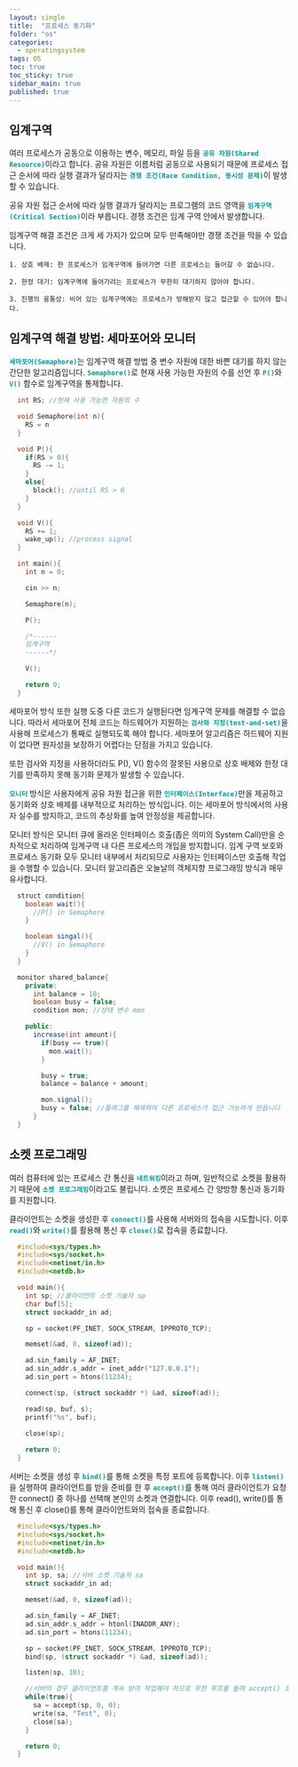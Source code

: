 ```yaml
---
layout: single
title:  "프로세스 동기화"
folder: "os"
categories:
  - operatingsystem
tags: OS
toc: true
toc_sticky: true
sidebar_main: true
published: true
---
```


## 임계구역
여러 프로세스가 공동으로 이용하는 변수, 메모리, 파일 등을 <span style="color: rgb(3, 150, 150); font-weight: bold;">`공유 자원(Shared Resource)`</span>이라고 합니다. 공유 자원은 이름처럼 공동으로 사용되기 때문에 프로세스 접근 순서에 따라 실행 결과가 달라지는 <span style="color: rgb(3, 150, 150); font-weight: bold;">`경쟁 조건(Race Condition, 동시성 문제)`</span>이 발생할 수 있습니다.

공유 자원 접근 순서에 따라 실행 결과가 달라지는 프로그램의 코드 영역을 <span style="color: rgb(3, 150, 150); font-weight: bold;">`임계구역(Critical Section)`</span>이라 부릅니다. 경쟁 조건은 임계 구역 안에서 발생합니다.

임계구역 해결 조건은 크게 세 가지가 있으며 모두 만족해야만 경쟁 조건을 막을 수 있습니다.

	1. 상호 배제: 한 프로세스가 임계구역에 들어가면 다른 프로세스는 들어갈 수 없습니다.
    
    2. 한정 대기: 임계구역에 들어가려는 프로세스가 무한히 대기하지 않아야 합니다.
    
	3. 진행의 융통성: 비어 있는 임계구역에는 프로세스가 방해받지 않고 접근할 수 있어야 합니다.

## 임계구역 해결 방법: 세마포어와 모니터
<span style="color: rgb(3, 150, 150); font-weight: bold;">`세마포어(Semaphore)`</span>는 임계구역 해결 방법 중 변수 자원에 대한 바쁜 대기를 하지 않는 간단한 알고리즘입니다. <span style="color: rgb(3, 150, 150); font-weight: bold;">`Semaphore()`</span>로 현재 사용 가능한 자원의 수를 선언 후 <span style="color: rgb(3, 150, 150); font-weight: bold;">`P()`</span>와 <span style="color: rgb(3, 150, 150); font-weight: bold;">`V()`</span> 함수로 임계구역을 통제합니다.

```c
  int RS; //현재 사용 가능한 자원의 수

  void Semaphore(int n){
    RS = n
  }

  void P(){
    if(RS > 0){
      RS -= 1;
    }
    else{
      block(); //until RS > 0
    }
  }

  void V(){
    RS += 1;
    wake_up(); //process signal
  }

  int main(){
    int n = 0;

    cin >> n;

    Semaphore(n);

    P();

    /*------
    임계구역
    ------*/

    V();

    return 0;
  }
```

세마포어 방식 또한 실행 도중 다른 코드가 실행된다면 임계구역 문제를 해결할 수 없습니다. 따라서 세마포어 전체 코드는 하드웨어가 지원하는 <span style="color: rgb(3, 150, 150); font-weight: bold;">`검사와 지정(test-and-set)`</span>을 사용해 프로세스가 통째로 실행되도록 해야 합니다. 세마포어 알고리즘은 하드웨어 지원이 없다면 원자성을 보장하기 어렵다는 단점을 가지고 있습니다.

또한 검사와 지정을 사용하더라도 P(), V() 함수의 잘못된 사용으로 상호 배제와 한정 대기를 만족하지 못해 동기화 문제가 발생할 수 있습니다.

<span style="color: rgb(3, 150, 150); font-weight: bold;">`모니터`</span> 방식은 사용자에게 공유 자원 접근을 위한 <span style="color: rgb(3, 150, 150); font-weight: bold;">`인터페이스(Interface)`</span>만을 제공하고 동기화와 상호 배제를 내부적으로 처리하는 방식입니다. 이는 세마포어 방식에서의 사용자 실수를 방지하고, 코드의 추상화를 높여 안정성을 제공합니다.

모니터 방식은 모니터 큐에 올라온 인터페이스 호출(좁은 의미의 System Call)만을 순차적으로 처리하여 임계구역 내 다른 프로세스의 개입을 방지합니다. 임계 구역 보호와 프로세스 동기화 모두 모니터 내부에서 처리되므로 사용자는 인터페이스만 호출해 작업을 수행할 수 있습니다. 모니터 알고리즘은 오늘날의 객체지향 프로그래밍 방식과 매우 유사합니다.

```java
  struct condition{
    boolean wait(){
      //P() in Semaphore
    }

    boolean singal(){
      //V() in Semaphore
    }
  }

  monitor shared_balance{
    private:
      int balance = 10;
      boolean busy = false;
      condition mon; //상태 변수 mon

    public:
      increase(int amount){
        if(busy == true){
          mon.wait();
        }

        busy = true;
        balance = balance + amount;

        mon.signal();
        busy = false; //플래그를 해제하여 다른 프로세스가 접근 가능하게 만듭니다
      }
  }
```

## 소켓 프로그래밍
여러 컴퓨터에 있는 프로세스 간 통신을 <span style="color: rgb(3, 150, 150); font-weight: bold;">`네트워킹`</span>이라고 하며, 일반적으로 소켓을 활용하기 때문에 <span style="color: rgb(3, 150, 150); font-weight: bold;">`소켓 프로그래밍`</span>이라고도 불립니다. 소켓은 프로세스 간 양방향 통신과 동기화를 지원합니다.

클라이언트는 소켓을 생성한 후 <span style="color: rgb(3, 150, 150); font-weight: bold;">`connect()`</span>를 사용해 서버와의 접속을 시도합니다. 이후 <span style="color: rgb(3, 150, 150); font-weight: bold;">`read()`</span>와 <span style="color: rgb(3, 150, 150); font-weight: bold;">`write()`</span>를 활용해 통신 후 <span style="color: rgb(3, 150, 150); font-weight: bold;">`close()`</span>로 접속을 종료합니다.

```c
  #include<sys/types.h>
  #include<sys/socket.h>
  #include<netinet/in.h>
  #include<netdb.h>

  void main(){
    int sp; //클라이언트 소켓 기술자 sp
    char buf[5];
    struct sockaddr_in ad;

    sp = socket(PF_INET, SOCK_STREAM, IPPROTO_TCP);

    memset(&ad, 0, sizeof(ad));

    ad.sin_family = AF_INET;
    ad.sin_addr.s_addr = inet_addr("127.0.0.1");
    ad.sin_port = htons(11234);

    connect(sp, (struct sockaddr *) &ad, sizeof(ad));

    read(sp, buf, s);
    printf("%s", buf);

    close(sp);
    
    return 0;
  }
```

서버는 소켓을 생성 후 <span style="color: rgb(3, 150, 150); font-weight: bold;">`bind()`</span>를 통해 소켓을 특정 포트에 등록합니다. 이후 <span style="color: rgb(3, 150, 150); font-weight: bold;">`listen()`</span>을 실행하여 클라이언트를 받을 준비를 한 후 <span style="color: rgb(3, 150, 150); font-weight: bold;">`accept()`</span>를 통해 여러 클라이언트가 요청한 connect() 중 하나를 선택해 본인의 소켓과 연결합니다. 이후 read(), write()를 통해 통신 후 close()를 통해 클라이언트와의 접속을 종료합니다.

```c
  #include<sys/types.h>
  #include<sys/socket.h>
  #include<netinet/in.h>
  #include<netdb.h>

  void main(){
    int sp, sa; //서버 소켓 기술자 sa
    struct sockaddr_in ad;

    memset(&ad, 0, sizeof(ad));

    ad.sin_family = AF_INET;
    ad.sin_addr.s_addr = htonl(INADDR_ANY);
    ad.sin_port = htons(11234);

    sp = socket(PF_INET, SOCK_STREAM, IPPROTO_TCP);
    bind(sp, (struct sockaddr *) &ad, sizeof(ad));

    listen(sp, 10);

    //서버의 경우 클라이언트를 계속 받아 작업해야 하므로 무한 루프를 돌며 accept() 호출
    while(true){
      sa = accept(sp, 0, 0);
      write(sa, "Test", 0);
      close(sa);
    }

    return 0;
  }
```
